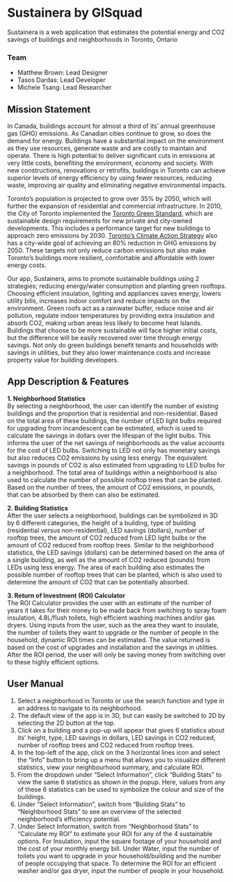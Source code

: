 # Sustainera by GISquad
Sustainera is a web application that estimates the potential energy and CO2 savings of buildings and neighborhoods in Toronto, Ontario

### Team
* Matthew Brown: Lead Designer
* Tasos Dardas: Lead Developer
* Michele Tsang: Lead Researcher 

## Mission Statement

In Canada, buildings account for almost a third of its’ annual greenhouse gas (GHG) emissions. As Canadian cities continue to grow, so does the demand for energy. Buildings have a substantial impact on the environment as they use resources, generate waste and are costly to maintain and operate. There is high potential to deliver significant cuts in emissions at very little costs, benefiting the environment, economy and society. With new constructions, renovations or retrofits, buildings in Toronto can achieve superior levels of energy efficiency by using fewer resources, reducing waste, improving air quality and eliminating negative environmental impacts. 

Toronto’s population is projected to grow over 35% by 2050, which will further the expansion of residential and commercial infrastructure. In 2010, the City of Toronto implemented the [Toronto Green Standard](https://www.toronto.ca/city-government/planning-development/official-plan-guidelines/toronto-green-standard/toronto-green-standard-overview/), which are sustainable design requirements for new private and city-owned developments. This includes a performance target for new buildings to approach zero emissions by 2030. [Toronto’s Climate Action Strategy](https://www.toronto.ca/wp-content/uploads/2017/11/91f6-TransformTO-Modelling-Torontos-Low-Carbon-Future-Results-of-Modelling-Gr....pdf) also has a city-wide goal of achieving an 80% reduction in GHG emissions by 2050. These targets not only reduce carbon emissions but also make Toronto’s buildings more resilient, comfortable and affordable with lower energy costs.
 
Our app, Sustainera, aims to promote sustainable buildings using 2 strategies; reducing energy/water consumption and planting green rooftops. Choosing efficient insulation, lighting and appliances saves energy, lowers utility bills, increases indoor comfort and reduce impacts on the environment. Green roofs act as a rainwater buffer, reduce noise and air pollution, regulate indoor temperatures by providing extra insulation and absorb CO2, making urban areas less likely to become heat islands. Buildings that choose to be more sustainable will face higher initial costs, but the difference will be easily recovered over time through energy savings. Not only do green buildings benefit tenants and households with savings in utilities, but they also lower maintenance costs and increase property value for building developers.  
  
      
## App Description & Features

**1. Neighborhood Statistics**  
By selecting a neighborhood, the user can identify the number of existing buildings and the proportion that is residential and non-residential. Based on the total area of these buildings, the number of LED light bulbs required for upgrading from incandescent can be estimated, which is used to calculate the savings in dollars over the lifespan of the light bulbs. This informs the user of the net savings of neighborhoods as the value accounts for the cost of LED bulbs. Switching to LED not only has monetary savings but also reduces CO2 emissions by using less energy. The equivalent savings in pounds of CO2 is also estimated from upgrading to LED bulbs for a neighborhood. The total area of buildings within a neighborhood is also used to calculate the number of possible rooftop trees that can be planted. Based on the number of trees, the amount of CO2 emissions, in pounds, that can be absorbed by them can also be estimated. 

**2. Building Statistics**  
After the user selects a neighborhood, buildings can be symbolized in 3D by 6 different categories, the height of a building, type of building (residential versus non-residential), LED savings (dollars), number of rooftop trees, the amount of CO2 reduced from LED light bulbs or the amount of CO2 reduced from rooftop trees. Similar to the neighborhood statistics, the LED savings (dollars) can be determined based on the area of a single building, as well as the amount of CO2 reduced (pounds) from LEDs using less energy. The area of each building also estimates the possible number of rooftop trees that can be planted, which is also used to determine the amount of CO2 that can be potentially absorbed.


**3. Return of Investment (ROI) Calculator**   
The ROI Calculator provides the user with an estimate of the number of years it takes for their money to be made back from switching to spray foam insulation, 4.8L/flush toilets, high efficient washing machines and/or gas dryers. Using inputs from the user, such as the area they want to insulate, the number of toilets they want to upgrade or the number of people in the household, dynamic ROI times can be estimated. The value returned is based on the cost of upgrades and installation and the savings in utilities. After the ROI period, the user will only be saving money from switching over to these highly efficient options.   
   
  
## User Manual
1. Select a neighborhood in Toronto or use the search function and type in an address to navigate to its neighborhood.  
2. The default view of the app is in 3D, but can easily be switched to 2D by selecting the 2D button at the top.  
3. Click on a building and a pop-up will appear that gives 6 statistics about its’ height, type, LED savings in dollars, LED savings in CO2 reduced, number of rooftop trees and CO2 reduced from rooftop trees.  
4. In the top-left of the app, click on the 3 horizontal lines icon and select the “Info” button to bring up a menu that allows you to visualize different statistics, view your neighbourhood summary, and calculate ROI.   
5. From the dropdown under “Select Information”, click “Building Stats” to view the same 6 statistics as shown in the popup. Here, values from any of these 6 statistics can be used to symbolize the colour and size of the buildings.  
6. Under “Select Information”, switch from “Building Stats” to “Neighborhood Stats” to see an overview of the selected neighborhood’s efficiency potential.  
7. Under Select Information, switch from “Neighborhood Stats” to “Calculate my ROI” to estimate your ROI for any of the 4 sustainable options. For Insulation, input the square footage of your household and the cost of your monthly energy bill. Under Water, input the number of toilets you want to upgrade in your household/building and the number of people occupying that space. To determine the ROI for an efficient washer and/or gas dryer, input the number of people in your household.   



